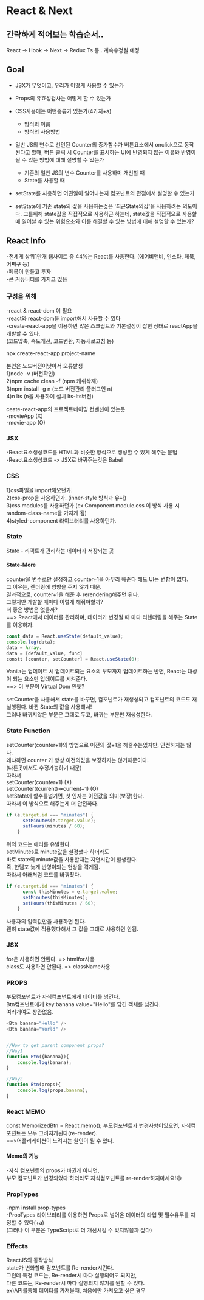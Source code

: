 # React & Next

## 간략하게 적어보는 학습순서..
React -> Hook -> Next -> Redux Ts 등..
계속수정될 예정


## Goal
* JSX가 무엇이고, 우리가 어떻게 사용할 수 있는가

* Props의 유효성검사는 어떻게 할 수 있는가

* CSS사용에는 어떤종류가 있는가(4가지+a)
	* 방식의 이름
	* 방식의 사용방법

* 일반 JS의 변수로 선언된 Counter의 증가함수가 버튼요소에서 onclick으로 동작된다고 할때, 버튼 클릭 시 Counter를 표시하는 UI에 반영되지 않는 이유와 반영이 될 수 있는 방법에 대해 설명할 수 있는가
	* 기존의 일반 JS의 변수 Counter를 사용하며 개선할 때
	* State를 사용할 때

* setState를 사용하면 어떤일이 일어나는지 컴포넌트의 관점에서 설명할 수 있는가

* setState에 기존 state의 값을 사용하는것은 '최근State의값'을 사용하려는 의도이다. 그를위해 state값을 직접적으로 사용하곤 하는데, state값을 직접적으로 사용할 때 일어날 수 있는 위험요소와 이를 해결할 수 있는 방법에 대해 설명할 수 있는가?

## React Info
-전세계 상위1만개 웹사이트 중 44%는 React를 사용한다. (에어비앤비, 인스타, 페북, 어쩌구 등)   
-페북이 만들고 투자   
-큰 커뮤니티를 가지고 있음   


### 구성을 위해
-react & react-dom 이 필요   
-react와 react-dom을 import해서 사용할 수 있다   
-create-react-app을 이용하면 많은 스크립트와 기본설정이 잡힌 상태로 reactApp을 개발할 수 있다.   
(코드압축, 속도개선, 코드변환, 자동새로고침 등)

npx create-react-app project-name   

본인은 노드버전이낮아서 오류발생   
1)node -v (버전확인)   
2)npm cache clean -f (npm 캐쉬삭제)   
3)npm install -g n (노드 버전관리 플러그인 n)   
4)n lts (n을 사용하여 설치 lts-lts버전)   

ceate-react-app의 프로젝트네이밍 컨벤션이 있는듯   
-movieApp (X)   
-movie-app (O)   

### JSX
-React요소생성코드를 HTML과 비슷한 방식으로 생성할 수 있게 해주는 문법   
-React요소생성코드 -> JSX로 바꿔주는것은 Babel

### CSS
1)css파일을 import해오던가.   
2)css-prop을 사용하던가. (inner-style 방식과 유사)   
3)css modules를 사용하던가 (ex Component.module.css 이 방식 사용 시 random-class-name을 가지게 됨)    
4)styled-component 라이브러리를 사용하던가.

### State
State - 리액트가 관리하는 데이터가 저장되는 곳 

#### State-More
counter을 변수로만 설정하고 counter+1을 아무리 해준다 해도 UI는 변함이 없다.   
그 이유는, 렌더링에 영향을 주지 않기 때문.   
결과적으로, counter+1을 해준 후 rerendering해주면 된다.   
그렇지만 개발할 때마다 이렇게 해줘야할까?   
더 좋은 방법은 없을까?   
==> React에서 데이터를 관리하며, 데이터가 변경될 때 마다 리렌더링을 해주는 State를 이용하자. 

```javascript
const data = React.useState(default_value);
console.log(data);
data = Array. 
data = [default_value, func]
constt [counter, setCounter] = React.useState(0);
````

Vanila는 업데이트 시 업데이트되는 요소의 부모까지 업데이트하는 반면, React는 대상이 되는 요소만 업데이트를 시켜준다.   
==> 이 부분이 Virtual Dom 인듯?

setCounter을 사용해서 state를 바꾸면, 컴포넌트가 재생성되고 컴포넌트의 코드도 재 실행된다. 바뀐 State의 값을 사용해서!   
그러나 바뀌지않은 부분은 그대로 두고, 바뀌는 부분만 재생성한다. 

### State Function
setCounter(counter+1)의 방법으로 이전의 값+1을 해줄수는있지만, 안전하지는 않다.   
왜냐하면 counter 가 항상 이전의값을 보장하지는 않기때문이다.   
(다른곳에서도 수정가능하기 때문)   
따라서   
setCounter(counter+1) (X)   
setCounter((current)=>current+1) (O)   
setState에 함수를넘기면, 첫 인자는 이전값을 의미(보장)한다.   
따라서 이 방식으로 해주는게 더 안전하다. 


```javascript
if (e.target.id === "minutes") {
      setMinutes(e.target.value);
      setHours(minutes / 60);
    }

```
위의 코드는 에러를 유발한다.   
setMinutes로 minute값을 설정했다 하더라도   
바로 state의 minute값을 사용할때는 지연시간이 발생한다.   
즉, 한템포 늦게 반영이되는 현상을 겪게됨.   
따라서 아래처럼 코드를 바꿔줬다.

```javascript
if (e.target.id === "minutes") {
      const thisMinutes = e.target.value;
      setMinutes(thisMinutes);
      setHours(thisMinutes / 60);
    }

```
사용자의 입력값만을 사용하면 된다.   
괜히 state값에 적용했다해서 그 값을 그대로 사용하면 안됨.


### JSX
for은 사용하면 안된다. => htmlfor사용   
class도 사용하면 안된다. => className사용

### PROPS
부모컴포넌트가 자식컴포넌트에게 데이터를 넘긴다.   
Btn컴포넌트에게 key:banana value="Hello"를 담긴 객체를 넘긴다.   
여러개여도 상관없음.   

```javascript
<Btn banana="Hello" />
<Btn banana="World" />


//How to get parent component props?
//Way1
function Btn({banana}){
	console.log(banana);
}

//Way2
function Btn(props){
	console.log(props.banana);
}
```

### React MEMO
const MemorizedBtn = React.memo();
부모컴포넌트가 변경사항이있으면, 자식컴포넌트는 모두 그려지게된다(re-render).   
==>어플리케이션이 느려지는 원인이 될 수 있다.   

#### Memo의 기능   
-자식 컴포넌트의 props가 바뀐게 아니면,   
부모 컴포넌트가 변경되었다 하더라도 자식컴포넌트를 re-render하지마세요!😄   

### PropTypes
-npm install prop-types   
-PropTypes 라이브러리를 이용하면 Props로 넘어온 데이터의 타입 및 필수유무를 지정할 수 있다(+a)   
(그러나 이 부분은 TypeScript로 더 개선시킬 수 있지않을까 싶다)

### Effects
ReactJS의 동작방식   
state가 변화할때 컴포넌트를 Re-render시킨다.   
그런데 특정 코드는, Re-render시 마다 실행되어도 되지만,   
다른 코드는, Re-render시 마다 실행되지 않기를 원할 수 있다.   
ex)API를통해 데이터를 가져올때, 처음에만 가져오고 싶은 경우   



